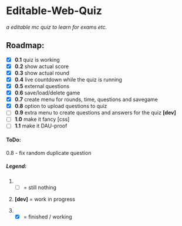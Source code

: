 # Editable-Web-Quiz

_a editable mc quiz to learn for exams etc._

## Roadmap:

- [x] **0.1** quiz is working   
- [x] **0.2** show actual score   
- [x] **0.3** show actual round   
- [x] **0.4** live countdown while the quiz is running   
- [x] **0.5** external questions
- [x] **0.6** save/load/delete game    
- [x] **0.7** create menu for rounds, time, questions and savegame
- [x] **0.8** option to upload questions to quiz   
- [ ] **0.9** extra menu to create questions and answers for the quiz **[dev]**     
- [ ] **1.0** make it fancy [css]
- [ ] **1.1** make it DAU-proof   

#### ToDo:
0.8 - fix random duplicate question


##### Legend:

1. - [ ] = still nothing

2. **[dev]** = work in progress

3. - [X] = finished / working
